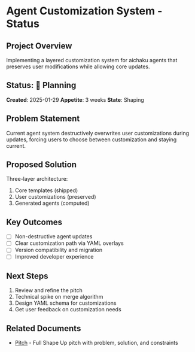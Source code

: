 # Agent Customization System - Status

## Project Overview

Implementing a layered customization system for aichaku agents that preserves user modifications while allowing core
updates.

## Status: 🌱 Planning

**Created**: 2025-01-29 **Appetite**: 3 weeks **State**: Shaping

## Problem Statement

Current agent system destructively overwrites user customizations during updates, forcing users to choose between
customization and staying current.

## Proposed Solution

Three-layer architecture:

1. Core templates (shipped)
2. User customizations (preserved)
3. Generated agents (computed)

## Key Outcomes

- [ ] Non-destructive agent updates
- [ ] Clear customization path via YAML overlays
- [ ] Version compatibility and migration
- [ ] Improved developer experience

## Next Steps

1. Review and refine the pitch
2. Technical spike on merge algorithm
3. Design YAML schema for customizations
4. Get user feedback on customization needs

## Related Documents

- [Pitch](pitch.md) - Full Shape Up pitch with problem, solution, and constraints
